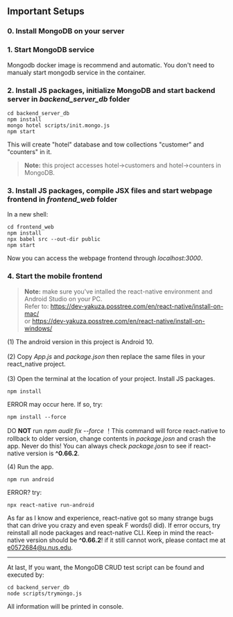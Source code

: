 ## Important Setups
### 0. Install MongoDB on your server
### 1. Start MongoDB service
Mongodb docker image is recommend and automatic. You don't need to manualy start mongodb service in the container.
### 2. Install JS packages, initialize MongoDB and start backend server in *backend_server_db* folder
```
cd backend_server_db
npm install
mongo hotel scripts/init.mongo.js
npm start
```
This will create "hotel" database and tow collections "customer" and "counters" in it.
> **Note:** this project accesses hotel->customers and hotel->counters in MongoDB. 

### 3. Install JS packages, compile JSX files and start webpage frontend in *frontend_web* folder
In a new shell:
```
cd frontend_web
npm install
npx babel src --out-dir public
npm start
```
Now you can access the webpage frontend through *localhost:3000*.
### 4. Start the mobile frontend
> **Note:** make sure you've intalled the react-native environment and Android Studio on your PC. <br>Refer to: https://dev-yakuza.posstree.com/en/react-native/install-on-mac/ <br>or https://dev-yakuza.posstree.com/en/react-native/install-on-windows/

(1) The android version in this project is Android 10.<br><br>
(2) Copy *App.js* and *package.json* then replace the same files in your react_native project. <br><br>
(3) Open the terminal at the location of your project. Install JS packages.
```
npm install
```
ERROR may occur here. If so, try:
```
npm install --force
```
DO **NOT** run *npm audit fix --force* ！This command will force react-native to rollback to older version, change contents in *package.josn* and crash the app. Never do this! You can always check *package.josn* to see if react-native version is **^0.66.2**.

(4) Run the app.
```
npm run android
```
ERROR? try:
```
npx react-native run-android
```

As far as I know and experience, react-native got so many strange bugs that can drive you crazy and even speak F words(I did). If error occurs, try reinstall all node packages and react-native CLI. Keep in mind the react-native version should be **^0.66.2**!  if it still cannot work, please contact me at e0572684@u.nus.edu. 
<br>

---
At last, If you want, the MongoDB CRUD test script can be found and executed by:
```
cd backend_server_db
node scripts/trymongo.js
```
All information will be printed in console.
